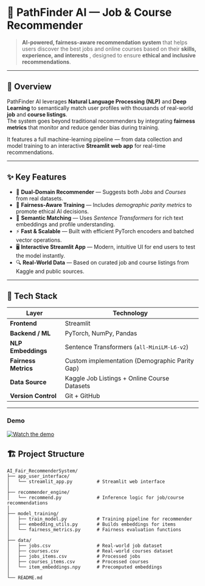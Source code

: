 # 🧭 PathFinder AI — Job & Course Recommender

> **AI-powered, fairness-aware recommendation system** that helps users discover the best jobs and online courses based on their **skills, experience, and interests** , designed to ensure **ethical and inclusive recommendations**.

---

## 🚀 Overview

PathFinder AI leverages **Natural Language Processing (NLP)** and **Deep Learning** to semantically match user profiles with thousands of real-world **job** and **course listings**.  
The system goes beyond traditional recommenders by integrating **fairness metrics** that monitor and reduce gender bias during training.

It features a full machine-learning pipeline — from data collection and model training to an interactive **Streamlit web app** for real-time recommendations.

---

## ✨ Key Features

- 🧠 **Dual-Domain Recommender** — Suggests both *Jobs* and *Courses* from real datasets.  
- 🤝 **Fairness-Aware Training** — Includes *demographic parity metrics* to promote ethical AI decisions.  
- 💬 **Semantic Matching** — Uses *Sentence Transformers* for rich text embeddings and profile understanding.  
- ⚡ **Fast & Scalable** — Built with efficient PyTorch encoders and batched vector operations.  
- 🖥️ **Interactive Streamlit App** — Modern, intuitive UI for end users to test the model instantly.  
- 🔍 **Real-World Data** — Based on curated job and course listings from Kaggle and public sources.

---

## 🧩 Tech Stack

| Layer | Technology |
|-------|-------------|
| **Frontend** | Streamlit |
| **Backend / ML** | PyTorch, NumPy, Pandas |
| **NLP Embeddings** | Sentence Transformers (`all-MiniLM-L6-v2`) |
| **Fairness Metrics** | Custom implementation (Demographic Parity Gap) |
| **Data Source** | Kaggle Job Listings + Online Course Datasets |
| **Version Control** | Git + GitHub |

---
### Demo



[![Watch the demo](https://drive.google.com/file/d/1JSPrPdEjsvBow0pSFXe29Q5LFDKAfAAZ/view?usp=drive_link)](https://drive.google.com/file/d/1JSPrPdEjsvBow0pSFXe29Q5LFDKAfAAZ/view?usp=drive_link)



## 🏗️ Project Structure

```text
AI_Fair_RecommenderSystem/
├── app_user_interface/  
│   └── streamlit_app.py         # Streamlit web interface  
│  
├── recommender_engine/  
│   └── recommend.py             # Inference logic for job/course recommendations  
│  
├── model_training/  
│   ├── train_model.py           # Training pipeline for recommender  
│   ├── embedding_utils.py       # Builds embeddings for items  
│   └── fairness_metrics.py      # Fairness evaluation functions  
│  
├── data/  
│   ├── jobs.csv                 # Real-world job dataset  
│   ├── courses.csv              # Real-world courses dataset  
│   ├── jobs_items.csv           # Processed jobs  
│   ├── courses_items.csv        # Processed courses  
│   └── item_embeddings.npy      # Precomputed embeddings  
│  
└── README.md 

